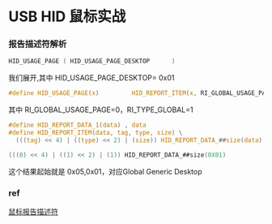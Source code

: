 # USB HID 鼠标实战


### 报告描述符解析
```c
HID_USAGE_PAGE ( HID_USAGE_PAGE_DESKTOP      )
```
我们展开,其中 HID_USAGE_PAGE_DESKTOP= 0x01
```c
#define HID_USAGE_PAGE(x)         HID_REPORT_ITEM(x, RI_GLOBAL_USAGE_PAGE, RI_TYPE_GLOBAL, 1)
```
其中 RI_GLOBAL_USAGE_PAGE=0，RI_TYPE_GLOBAL=1
```c
#define HID_REPORT_DATA_1(data) , data
#define HID_REPORT_ITEM(data, tag, type, size) \
  (((tag) << 4) | ((type) << 2) | (size)) HID_REPORT_DATA_##size(data)
```

```C
(((0) << 4) | ((1) << 2) | (1)) HID_REPORT_DATA_##size(0X01)
```
这个结果起始就是 0x05,0x01，对应Global Generic Desktop


### ref
[鼠标报告描述符](https://www.usbzh.com/article/detail-327.html)




